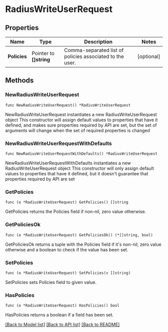 # RadiusWriteUserRequest


## Properties

Name | Type | Description | Notes
------------ | ------------- | ------------- | -------------
**Policies** | Pointer to **[]string** | Comma-separated list of policies associated to the user. | [optional] 



## Methods


### NewRadiusWriteUserRequest

`func NewRadiusWriteUserRequest() *RadiusWriteUserRequest`

NewRadiusWriteUserRequest instantiates a new RadiusWriteUserRequest object
This constructor will assign default values to properties that have it defined,
and makes sure properties required by API are set, but the set of arguments
will change when the set of required properties is changed

### NewRadiusWriteUserRequestWithDefaults

`func NewRadiusWriteUserRequestWithDefaults() *RadiusWriteUserRequest`

NewRadiusWriteUserRequestWithDefaults instantiates a new RadiusWriteUserRequest object
This constructor will only assign default values to properties that have it defined,
but it doesn't guarantee that properties required by API are set


### GetPolicies

`func (o *RadiusWriteUserRequest) GetPolicies() []string`

GetPolicies returns the Policies field if non-nil, zero value otherwise.

### GetPoliciesOk

`func (o *RadiusWriteUserRequest) GetPoliciesOk() (*[]string, bool)`

GetPoliciesOk returns a tuple with the Policies field if it's non-nil, zero value otherwise
and a boolean to check if the value has been set.

### SetPolicies

`func (o *RadiusWriteUserRequest) SetPolicies(v []string)`

SetPolicies sets Policies field to given value.


### HasPolicies

`func (o *RadiusWriteUserRequest) HasPolicies() bool`

HasPolicies returns a boolean if a field has been set.









[[Back to Model list]](../README.md#documentation-for-models) [[Back to API list]](../README.md#documentation-for-api-endpoints) [[Back to README]](../README.md)


